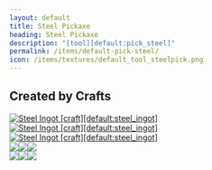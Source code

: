 ```yaml
---
layout: default
title: Steel Pickaxe
heading: Steel Pickaxe
description: "[tool][default:pick_steel]"
permalink: /items/default-pick-steel/
icon: /items/textures/default_tool_steelpick.png
---
```



## Created by Crafts

<div class="craft">
    <div>
        <span><a href="{{site.baseurl}}/items/default-steel-ingot/"><img src="{{site.baseurl}}/assets/img/items/textures/default_steel_ingot.png" data-toggle="tooltip" title="Steel Ingot [craft][default:steel_ingot]"></a></span>
        <span><a href="{{site.baseurl}}/items/default-steel-ingot/"><img src="{{site.baseurl}}/assets/img/items/textures/default_steel_ingot.png" data-toggle="tooltip" title="Steel Ingot [craft][default:steel_ingot]"></a></span>
        <span><a href="{{site.baseurl}}/items/default-steel-ingot/"><img src="{{site.baseurl}}/assets/img/items/textures/default_steel_ingot.png" data-toggle="tooltip" title="Steel Ingot [craft][default:steel_ingot]"></a></span>
    </div>
    <div>
        <span></span>
        <span><a href="{{site.baseurl}}/items/group-stick/"><span class="item-group" data-toggle="tooltip" title="Group Stick [group][stick]"><img src="{{site.baseurl}}/assets/img/items/textures/default_stick.png"><img src="{{site.baseurl}}/assets/img/transparent.png"><img src="{{site.baseurl}}/assets/img/transparent.png"></span></a></span>
        <span></span>
    </div>
    <div>
        <span></span>
        <span><a href="{{site.baseurl}}/items/group-stick/"><span class="item-group" data-toggle="tooltip" title="Group Stick [group][stick]"><img src="{{site.baseurl}}/assets/img/items/textures/default_stick.png"><img src="{{site.baseurl}}/assets/img/transparent.png"><img src="{{site.baseurl}}/assets/img/transparent.png"></span></a></span>
        <span></span>
    </div>
</div>
